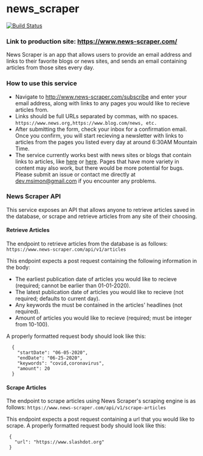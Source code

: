 # news_scraper
[![Build Status](https://travis-ci.org/msimon42/news_scraper.svg?branch=master)](https://travis-ci.org/msimon42/news_scraper)
### Link to production site: https://www.news-scraper.com/

News Scraper is an app that allows users to provide an email address and links to their favorite blogs or news sites, and sends an email containing articles from those sites every day.  

### How to use this service 

- Navigate to http://www.news-scraper.com/subscribe and enter your email address, along with links to any pages you would like to recieve articles from. 
- Links should be full URLs separated by commas, with no spaces. `https://www.news.org,https://www.blog.com/news, etc.`
- After submitting the form, check your inbox for a confirmation email. Once you confirm, you will start recieving a newsletter with links to articles from the pages you listed every day at around 6:30AM Mountain Time. 
- The service currently works best with news sites or blogs that contain links to articles, like [here](https://www.slashdot.org) or [here](https://www.bbc.com/news). Pages that have more variety in content may also work, but there would be more potential for bugs. Please submit an issue or contact me directly at dev.msimon@gmail.com if you encounter any problems.


### News Scraper API 

This service exposes an API that allows anyone to retrieve articles saved in the database, or scrape and retrieve articles from any site of their choosing. 

#### Retrieve Articles 

The endpoint to retrieve articles from the database is as follows: `https://www.news-scraper.com/api/v1/articles`

This endpoint expects a post request containing the following information in the body:
  - The earliest publication date of articles you would like to recieve (required; cannot be earlier than 01-01-2020).
  - The latest publication date of articles you would like to recieve (not required; defaults to current day).
  - Any keywords the must be contained in the articles' headlines (not required).
  - Amount of articles you would like to recieve (required; must be integer from 10-100).

A properly formatted request body should look like this:
      
   
      {
        "startDate": "06-05-2020",
        "endDate": "06-25-2020",
        "keywords": "covid,coronavirus",
        "amount": 20
      }  
      
#### Scrape Articles 

The endpoint to scrape articles using News Scraper's scraping engine is as follows: `https://www.news-scraper.com/api/v1/scrape-articles`

This endpoint expects a post request containing a url that you would like to scrape. A properly formatted request body should look like this:

     {
       "url": "https://www.slashdot.org"     
     }
     
     

      
      
 
 
      
